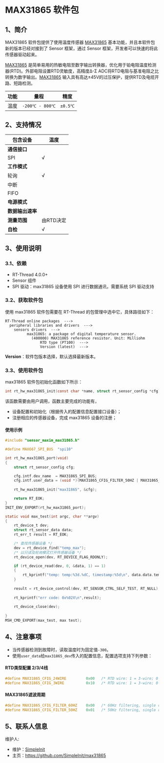 # MAX31865 软件包

## 1、简介

MAX31865 软件包提供了使用温度传感器 [MAX31865](http://www.maximintegrated.com/datasheet/index.mvp/id/7900) 基本功能，并且本软件包新的版本已经对接到了 Sensor 框架，通过 Sensor 框架，开发者可以快速的将此传感器驱动起来。

[MAX31865](http://www.maximintegrated.com/datasheet/index.mvp/id/7900) 是简单易用的热敏电阻至数字输出转换器，优化用于铂电阻温度检测器(RTD)。外部电阻设置RTD灵敏度，高精度Δ-Σ ADC将RTD电阻与基准电阻之比转换为数字输出。[MAX31865](http://www.maximintegrated.com/datasheet/index.mvp/id/7900) 输入具有高达±45V的过压保护，提供RTD及电缆开路、短路检测。

| 功能 | 量程 | 精度 |
| ---- | ---- | ---- |
| 温度 | `-200℃ - 800℃` |`±0.5℃`|

## 2、支持情况

| 包含设备     | 温度 |
| ------------ | ---- |
| **通信接口** |      |
| SPI          | √    |
| **工作模式** |      |
| 轮询         | √    |
| 中断         |      |
| FIFO         |      |
| **电源模式** |      |
| **数据输出速率** |      |
| **测量范围** | 由RTD决定 |
| **自检** | √    |

## 3、使用说明

### 3.1、依赖

- RT-Thread 4.0.0+
- Sensor 组件
- SPI 驱动：max31865 设备使用 SPI 进行数据通讯，需要系统 SPI 驱动支持

### 3.2、获取软件包

使用 max31865 软件包需要在 RT-Thread 的包管理中选中它，具体路径如下：

```
RT-Thread online packages  --->
  peripheral libraries and drivers  --->
    sensors drivers  --->
          max31865: a package of digital temperature sensor.
            (400000) MAX31865 reference resistor. Unit: Milliohm
                RTD type (PT100)  --->
                Version (latest)  --->
```

**Version**：软件包版本选择，默认选择最新版本。

### 3.3、使用软件包

max31865 软件包初始化函数如下所示：

```c
int rt_hw_max31865_init(const char *name, struct rt_sensor_config *cfg)；
```

该函数需要由用户调用，函数主要完成的功能有，

- 设备配置和初始化（根据传入的配置信息配置接口设备）；
- 注册相应的传感器设备，完成 max31865 设备的注册；

#### 使用示例

```c
#include "sensor_maxim_max31865.h"

#define MAX667_SPI_BUS  "spi10"

int rt_hw_max31865_port(void)
{
    struct rt_sensor_config cfg;

    cfg.intf.dev_name  = MAX31865_SPI_BUS;
    cfg.intf.user_data = (void *)(MAX31865_CFIG_FILTER_50HZ | MAX31865_CFIG_24WIRE);
    
    rt_hw_max31865_init("max31865", &cfg);

    return RT_EOK;
}
INIT_ENV_EXPORT(rt_hw_max31865_port);

static void max_test(int argc, char **argv)
{
    rt_device_t dev;
    struct rt_sensor_data data;
    rt_err_t result = RT_EOK;

    /* 查找传感器设备 */
    dev = rt_device_find("temp_max");
    /* 以只读及轮询模式打开传感器设备 */
    rt_device_open(dev, RT_DEVICE_FLAG_RDONLY);

    if (rt_device_read(dev, 0, &data, 1) == 1)
    {
        rt_kprintf("temp: temp:%3d.%dC, timestamp:%5d\n", data.data.temp / 10, (rt_uint32_t)data.data.temp % 10, data.timestamp);
    }
    
    result = rt_device_control(dev, RT_SENSOR_CTRL_SELF_TEST, RT_NULL);
    
    rt_kprintf("err code: 0x%02X\n",result);
    
    rt_device_close(dev);
    
}
MSH_CMD_EXPORT(max_test, max test);
```

## 4、注意事项

- 当传感器检测到故障时，读取温度时为固定值`-300`。
- 使用`user_data`给`max31865_dev`传入的配置信息，配置选项支持下列参数：

#### RTD类型配置 2/3/4线
```c
#define MAX31865_CFIG_24WIRE         0x00   /* RTD wire: 1 = 3-wire; 0 = 2-wire or 4-wire */
#define MAX31865_CFIG_3WIRE          0x10   /* RTD wire: 1 = 3-wire; 0 = 2-wire or 4-wire */
```
#### MAX31865滤波周期
```c
#define MAX31865_CFIG_FILTER_60HZ    0x00   /* 60Hz filtering, single conversion completion time 52ms */
#define MAX31865_CFIG_FILTER_50HZ    0x01   /* 50Hz filtering, single conversion completion time 62.5ms */
```
## 5、联系人信息

维护人:

- 维护：[SimpleInit](https://github.com/SimpleInit)
- 主页：https://github.com/SimpleInit/max31865